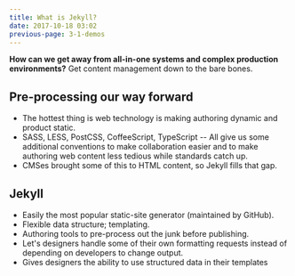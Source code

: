 ```yaml
---
title: What is Jekyll?
date: 2017-10-18 03:02
previous-page: 3-1-demos
---
```


**How can we get away from all-in-one systems and complex production environments?** Get content management down to the bare bones.

## Pre-processing our way forward

- The hottest thing is web technology is making authoring dynamic and product static.
- SASS, LESS, PostCSS, CoffeeScript, TypeScript -- All give us some additional conventions to make collaboration easier and to make authoring web content less tedious while standards catch up.
- CMSes brought some of this to HTML content, so Jekyll fills that gap.

## Jekyll

- Easily the most popular static-site generator (maintained by GitHub).
- Flexible data structure; templating.
- Authoring tools to pre-process out the junk before publishing.
- Let's designers handle some of their own formatting requests instead of depending on developers to change output.
- Gives designers the ability to use structured data in their templates
